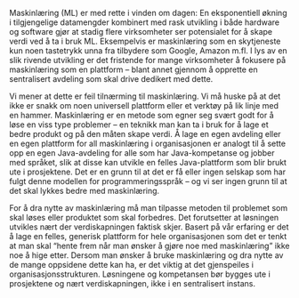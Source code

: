 Maskinlæring (ML) er med rette i vinden om dagen: En eksponentiell økning i tilgjengelige datamengder kombinert med rask utvikling i både hardware og software gjør at stadig flere virksomheter ser potensialet for å skape verdi ved å ta i bruk ML. Eksempelvis er maskinlæring som en skytjeneste kun noen tastetrykk unna fra tilbydere som Google, Amazon m.fl. I lys av en slik rivende utvikling er det fristende for mange virksomheter å fokusere på maskinlæring som en plattform – blant annet gjennom å opprette en sentralisert avdeling som skal drive dedikert med dette. 

Vi mener at dette er feil tilnærming til maskinlæring. Vi må huske på at det ikke er snakk om noen universell plattform eller et verktøy på lik linje med en hammer. Maskinlæring er en metode som egner seg svært godt for å løse en viss type problemer – en teknikk man kan ta i bruk for å lage et bedre produkt og på den måten skape verdi. Å lage en egen avdeling eller en egen plattform for all maskinlæring i organisasjonen er analogt til å sette opp en egen Java-avdeling for alle som har Java-kompetanse og jobber med språket, slik at disse kan utvikle en felles Java-plattform som blir brukt ute i prosjektene. Det er en grunn til at det er få eller ingen selskap som har fulgt denne modellen for programmeringsspråk – og vi ser ingen grunn til at det skal lykkes bedre med maskinlæring. 

For å dra nytte av maskinlæring må man tilpasse metoden til problemet som skal løses eller produktet som skal forbedres. Det forutsetter at løsningen utvikles nært der verdiskapningen faktisk skjer. Basert på vår erfaring er det å lage en felles, generisk plattform for hele organisasjonen som det er tenkt at man skal “hente frem når man ønsker å gjøre noe med maskinlæring” ikke noe å hige etter. Dersom man ønsker å bruke maskinlæring og dra nytte av de mange oppsidene dette kan ha, er det viktig at det gjenspeiles i organisasjonsstrukturen. Løsningene og kompetansen bør bygges ute i prosjektene og nært verdiskapningen, ikke i en sentralisert instans.
